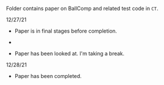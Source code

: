 Folder contains paper on BallComp and related test code in `CT`. 

12/27/21

- Paper is in final stages before completion.
*
- Paper has been looked at. I'm taking a break.

12/28/21

- Paper has been completed.
